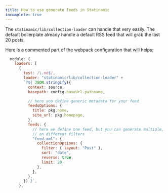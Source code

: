 ```yaml
---
title: How to use generate feeds in Statinamic
incomplete: true
---
```


The `statinamic/lib/collection-loader` can handle that very easily.
The default boilerplate already handle a default RSS feed that will grab the
last 20 posts.

Here is a commented part of the webpack configuration that will helps:

```js
  module: {
    loaders: [
      {
        test: /\.md$/,
        loader: "statinamic/lib/collection-loader" +
        `?${ JSON.stringify({
          context: source,
          basepath: config.baseUrl.pathname,

          // here you define generic metadata for your feed
          feedsOptions: {
            title: pkg.name,
            site_url: pkg.homepage,
          },
          feeds: {
            // here we define one feed, but you can generate multiple, based
            // on different filters
            "feed.xml": {
              collectionOptions: {
                filter: { layout: "Post" },
                sort: "date",
                reverse: true,
                limit: 20,
              },
            },
          },
        }) }`,
      },
```

